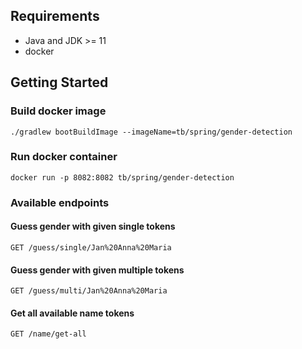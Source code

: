 ## Requirements
- Java and JDK >= 11
- docker

## Getting Started

### Build docker image

```./gradlew bootBuildImage --imageName=tb/spring/gender-detection```

### Run docker container

```docker run -p 8082:8082 tb/spring/gender-detection```

### Available endpoints

#### Guess gender with given single tokens
```GET /guess/single/Jan%20Anna%20Maria```

#### Guess gender with given multiple tokens
```GET /guess/multi/Jan%20Anna%20Maria```

#### Get all available name tokens
```GET /name/get-all```






